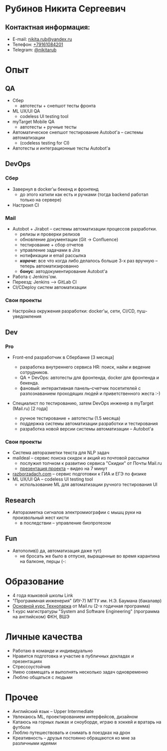 # Рубинов Никита Сергеевич 

## Контактная информация:
* E-mail: [nikita.rub@yandex.ru](mailto:nikita.rub@yandex.ru) 
* Телефон: [+79161084201](tel:+79161084201)
* Telegram: [@nikitarub]([tel:+79161084201](https://t.me/nikitarub))


# Опыт

## QA

* Сбер 
  * автотесты + снепшот тесты фронта
* ML UX/UI QA 
  * codeless UI testing tool
* myTarget Mobile QA
  * автотесты + ручные тесты
* Автоматическое снепшот тестирование Autobot'а – системы автоматизации 
  * (codeless testing for CI)
* Автотесты и интеграционные тесты Autobot'a 


## DevOps 

### Сбер
* Завернул в docker'ы бекенд и фронтенд
	* до этого катили как есть и ручками (тогда backend работал только на сервере)
* Настроил CI

### Mail
* Autobot + Jirabot – системы автоматизации процессов разработки.
  * релизы и проверки релизов
  * обновление документации (Git -> Confluence)
  * тестирование + сбор отчетов
  * управление задачами в Jira
  * нотификации и email рассылка 
  * ***короче***: все что когда либо делалось больше 3-х раз вручную – теперь автоматизированно
  + **бонус**: автодокументирование Autobot'а
* Работа с Jenkins'ом.
* Переезд: Jenkins –> GitLab CI 
* CI/CDeploy систем автоматизации 

### Свои проекты
* Настройка окружения разработки: docker'ы, сети, CI/CD, пуш-уведомления

## Dev

### Pro
* Front-end разработчик в Сбербанке [3 месяца]
	* разработка внутреннего сервиса HR: поиск, найм и ведение сотрудников.
	* QA + DevOps: автотесты для фронтенда, docker для фронтенда и бекенда. 
	* фановый: интерактивная панель–счетчик посетителей с разпознаванием проходящих людей и приветственного жеста :-)

* Специалист по тестированию, затем DevOps инженер в myTarget (Mail.ru) [2 года]
	* ручное тестирование + автотесты (1.5 месяца)
	* поддержка системы автоматизации разработки и тестирования
	* разработка новой версии системы автоматизации – Autobot'а

### Свои проекты 
* Система авторазметки текста для NLP задач
* maildeal – сервис поиска скидок и акций из почтовой рассылки 
	* послужил толчком к развитию сервиса "Скидки" от Почты Mail.ru 
	* [презентация проекта](https://youtu.be/V0ZhU7IBGhc?t=601) – видео на 7 минут
* [razborzadach.com](https://razborzadach.com) – сервис подготовки к ГИА и ЕГЭ по физике
* ML UX/UI QA – codeless UI testing tool
	* использование ML для автоматизации ручного тестирования UI


## Researсh

* Авторазметка сигналов электромиографии с мышц руки на произвольный жест кисти 
	* в последствии – управление биопротезом


## Fun

* Автополив)) да, автоматизация даже тут)
	* не бросать же было в отпуске, выращенные во время карантина на балконе, перцы (-:


# Образование 

* 4 года языковой школы Link
* "Программная инженерия" (ИУ-7) МГТУ им. Н.Э. Баумана (бакалавр)
* [Основной курс Технопарка](https://park.mail.ru/curriculum/program/main/) от Mail.ru (2-х годичная программа)
* 1 курс магистратуры "System and Software Engineering" (программа на английском) ФКН, ВШЭ


# Личные качества

* Работаю в команде и индивидуально
* Нравится подготовка и участие в публичных докладах и презентациях
* Стрессоустойчив
* Умею совмещать и выполнять несколько задач одновременно
* Люблю общаться с людьми


# Прочее

* Английский язык – Upper Intermediate
* Увлекаюсь ML, проектированием интерфейсов, дизайном
* Катаюсь на горных лыжах и сноуборде, играю в хоккей и вратарь на футболе
* Люблю путешествовать и снимать в поездках на дрон
* Креативность – друзья постоянно обращаются ко мне за различными идеями
